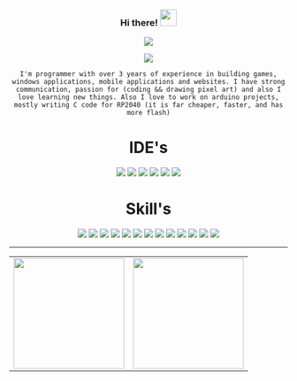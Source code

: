 <div align="center">
  
### Hi there! <img src="https://raw.githubusercontent.com/MartinHeinz/MartinHeinz/master/wave.gif" width="30px">
![](https://komarev.com/ghpvc/?username=your-github-DanielRaubal&style=for-the-badge&color=green)


<img src="https://img.shields.io/badge/author-My name is Daniel and I'm from Serbia.%20-blue?style=or-the-badge&color=green" />

`I'm programmer with over 3 years of experience in building games, windows applications, mobile applications and websites. I have strong communication, passion for (coding && drawing pixel art) and also I love learning new things. Also I love to work on arduino projects, mostly writing C code for RP2040 (it is far cheaper, faster, and has more flash)`


<!--
# Social media #
<p>
  <img src="https://img.shields.io/badge/Discord-%235865F2.svg?style=for-the-badge&logo=discord&logoColor=white" />
  <img src="https://img.shields.io/badge/YouTube-%23FF0000.svg?style=for-the-badge&logo=YouTube&logoColor=white" />
  <img src="https://img.shields.io/badge/Google_Play-414141?style=for-the-badge&logo=google-play&logoColor=white" />
  <img src="https://img.shields.io/badge/linkedin-%230077B5.svg?style=for-the-badge&logo=linkedin&logoColor=white" />
<img src="https://img.shields.io/badge/Gmail-D14836?style=for-the-badge&logo=gmail&logoColor=white" />
</p>

<div style="display: flex; flex-direction: row;">
 <img class="img" style="height:auto;" src="https://github-readme-stats.vercel.app/api?username=DanielRaubal&show_icons=true&theme=dark" />
 <img class="img" style="height:auto;" src="https://github-readme-stats.vercel.app/api/top-langs/?username=DanielRaubal&hide_progress=false&theme=dark&align=right" />
</div>

-->

# IDE's #
<p>
<img src="https://img.shields.io/badge/Visual%20Studio-5C2D91.svg?style=for-the-badge&logo=visual-studio&logoColor=white" />
<img src="https://img.shields.io/badge/Adobe%20Dreamweaver-FF61F6.svg?style=for-the-badge&logo=Adobe%20Dreamweaver&logoColor=white" />
<img src="https://img.shields.io/badge/-Arduino-00979D?style=for-the-badge&logo=Arduino&logoColor=white" />
<img src="https://img.shields.io/badge/Visual%20Studio%20Code-0078d7.svg?style=for-the-badge&logo=visual-studio-code&logoColor=white" />
<img src="https://img.shields.io/badge/Android%20Studio-3DDC84.svg?style=for-the-badge&logo=android-studio&logoColor=white" />
<img src="https://img.shields.io/badge/unity-%23000000.svg?style=for-the-badge&logo=unity&logoColor=white" />
</p>

# Skill's #
<p>
<img src="https://img.shields.io/badge/c%23-%23239120.svg?style=for-the-badge&logo=c-sharp&logoColor=white" />
<img src="https://img.shields.io/badge/.NET-5C2D91?style=for-the-badge&logo=.net&logoColor=white" />
<img src="https://img.shields.io/badge/c-%2300599C.svg?style=for-the-badge&logo=c&logoColor=white" />
<img src="https://img.shields.io/badge/javascript-%23323330.svg?style=for-the-badge&logo=javascript&logoColor=%23F7DF1E" />
<img src="https://img.shields.io/badge/php-%23777BB4.svg?style=for-the-badge&logo=php&logoColor=white" />
<img src="https://img.shields.io/badge/c++-%2300599C.svg?style=for-the-badge&logo=c%2B%2B&logoColor=white" />
<img src="https://img.shields.io/badge/c++-%2300599C.svg?style=for-the-badge&logo=c%2B%2B&logoColor=white" />
<img src="https://img.shields.io/badge/html5-%23E34F26.svg?style=for-the-badge&logo=html5&logoColor=white" />
<img src="https://img.shields.io/badge/java-%23ED8B00.svg?style=for-the-badge&logo=java&logoColor=white" />
<img src="https://img.shields.io/badge/css3-%231572B6.svg?style=for-the-badge&logo=css3&logoColor=white" />
<img src="https://img.shields.io/badge/PowerShell-%235391FE.svg?style=for-the-badge&logo=powershell&logoColor=white" />
<img src="https://img.shields.io/badge/python-3670A0?style=for-the-badge&logo=python&logoColor=ffdd54" />
<img src="https://img.shields.io/badge/WebGL-990000?logo=webgl&logoColor=white&style=for-the-badge" />
</p>
<hr>

<table cellpadding="0" cellspacing="0" style="border: none;}">
  <tr style="padding: 0">
 <!-- GitHub Stats Card -->  
    <td valign="top"><img height="200" src="https://github-readme-stats.vercel.app/api?username=DanielRaubal&count_private=true&show_icons=true&theme=tokyonight&hide_border=true&custom_title=My%20GitHub%20Stats"/></td>
    <!-- GitHub Top Language Card -->
    <td valign="top"><img height="200" src="https://github-readme-stats.vercel.app/api/top-langs/?username=DanielRaubal&langs_count=9&layout=compact&theme=tokyonight&hide_border=true&hide=HTML&custom_title=Top%20Languages"/></td>
  </tr>
</table>
  
  </div>
